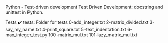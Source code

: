 Python - Test-driven development
Test Driven Development: docstring and unittest in Python.

Tests ✔️
tests: Folder for tests
0-add_integer.txt
2-matrix_divided.txt
3-say_my_name.txt
4-print_square.txt
5-text_indentation.txt
6-max_integer_test.py
100-matrix_mul.txt
101-lazy_matrix_mul.txt
